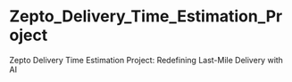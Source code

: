 # Zepto_Delivery_Time_Estimation_Project
Zepto Delivery Time Estimation Project: Redefining Last-Mile Delivery with AI
